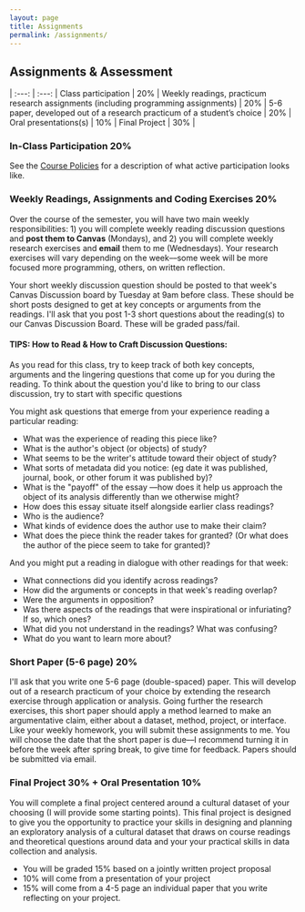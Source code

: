 ```yaml
---
layout: page
title: Assignments
permalink: /assignments/
---
```


## Assignments & Assessment 
 

| :---: | :---: |
Class participation | 20% |
Weekly readings, practicum research assignments (including programming assignments) | 20% |
5-6 paper, developed out of a research practicum of a student’s choice | 20% |
Oral presentations(s)  | 10% |
Final Project | 30% |


### In-Class Participation 20%

See the [Course Policies](https://sceckert.github.io/IntroDHSpring2021/policies) for a description of what active participation looks like.

### Weekly Readings, Assignments and Coding Exercises 20% 

Over the course of the semester, you will have two main weekly responsibilities: 1) you will complete weekly reading discussion questions and **post them to Canvas** (Mondays), and 2) you will complete weekly research exercises and **email** them to me (Wednesdays).   Your research exercises will vary depending on the week––some week will be more focused more programming, others, on written reflection. 

Your short weekly discussion question should be posted to that week's Canvas Discussion board by Tuesday at 9am before class. These should be short posts designed to get at key concepts or arguments from the readings. I'll ask that you post 1-3 short questions about the reading(s) to our Canvas Discussion Board. These will be graded pass/fail.

#### TIPS: How to Read & How to Craft Discussion Questions:

As you read for this class, try to keep track of both key concepts, arguments and the lingering questions that come up for you during the reading. To think about the question you'd like to bring to our class discussion, try to start with specific questions

You might ask questions that emerge from your experience reading a particular reading: 

- What was the experience of reading this piece like? 
- What is the author's object (or objects) of study?
- What seems to be the writer's attitude toward their object of study?
- What sorts of metadata did you notice: (eg date it was published, journal, book, or other forum it was published by)?
- What is the "payoff" of the essay ––how does it help us approach the object of its analysis differently than we otherwise might? 
- How does this essay situate itself alongside earlier class readings?
- Who is the audience?
- What kinds of evidence does the author use to make their claim?
- What does the piece think the reader takes for granted? (Or what does the author of the piece seem to take for granted)?

And you might put a reading in dialogue with other readings for that week: 

- What connections did you identify across readings?
-  How did the arguments or concepts in that week's reading overlap? 
- Were the arguments in opposition?
- Was there aspects of the readings that were inspirational or infuriating? If so, which ones?
-  What did you not understand in the readings? What was confusing?
-  What do you want to learn more about?



### Short Paper (5-6 page)  20%

I'll ask that you write one 5-6 page  (double-spaced) paper. This will develop out of a research practicum of your choice by extending the research exercise through application or analysis. Going further the research exercises, this short paper should apply a method learned to make an argumentative claim, either about a dataset, method, project, or interface. Like your weekly homework, you will submit these assignments to me. You will choose the date that the short paper is due––I recommend turning it in before the week after spring break, to give time for feedback. Papers should be submitted via email.


### Final Project 30% + Oral Presentation 10%


You will complete a final project centered around a cultural dataset of your choosing (I will provide some starting points). This final project is designed to give you the opportunity to practice your skills in designing and planning an exploratory analysis of a cultural dataset that draws on course readings and theoretical questions around data and your your practical skills in data collection and analysis.

-  You will be graded 15% based on a jointly written project proposal
- 10% will come from a presentation of your project
- 15% will come from a 4-5 page an individual paper that you write reflecting on your project.
